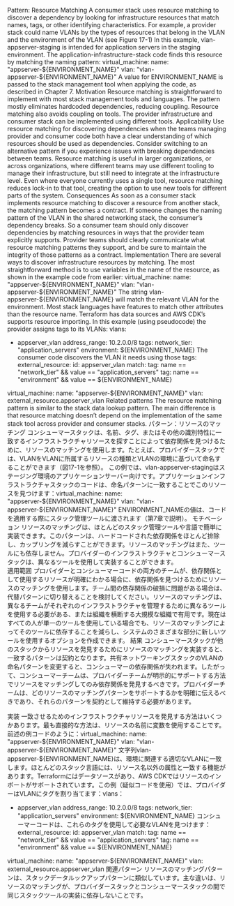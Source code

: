 Pattern: Resource Matching A consumer stack uses resource matching to discover a dependency by looking for infrastructure resources that match names, tags, or other identifying characteristics. For example, a provider stack could name VLANs by the types of resources that belong in the VLAN and the environment of the VLAN (see Figure 17-1)
In this example, vlan-appserver-staging is intended for application servers in the staging environment. The application-infrastructure-stack code finds this resource by matching the naming pattern: virtual_machine:
name: "appserver-${ENVIRONMENT_NAME}"
  vlan: "vlan-appserver-${ENVIRONMENT_NAME}" A value for ENVIRONMENT_NAME is passed to the stack management tool when applying the code, as described in Chapter 7. Motivation Resource matching is straightforward to implement with most stack management tools and languages. The pattern mostly eliminates hardcoded dependencies, reducing coupling. Resource matching also avoids coupling on tools. The provider infrastructure and consumer stack can be implemented using different tools. Applicability Use resource matching for discovering dependencies when the teams managing provider and consumer code both have a clear understanding of which resources should be used as dependencies. Consider switching to an alternative pattern if you experience issues with breaking dependencies between teams. Resource matching is useful in larger organizations, or across organizations, where different teams may use different tooling to manage their infrastructure, but still need to integrate at the infrastructure level. Even where everyone currently uses a single tool, resource matching reduces lock-in to that tool, creating the option to use new tools for different parts of the system. Consequences As soon as a consumer stack implements resource matching to discover a resource from another stack,
the matching pattern becomes a contract. If someone changes the naming pattern of the VLAN in the shared networking stack, the consumer’s dependency breaks. So a consumer team should only discover dependencies by matching resources in ways that the provider team explicitly supports. Provider teams should clearly communicate what resource matching patterns they support, and be sure to maintain the integrity of those patterns as a contract. Implementation There are several ways to discover infrastructure resources by matching. The most straightforward method is to use variables in the name of the resource, as shown in the example code from earlier: virtual_machine:
name: "appserver-${ENVIRONMENT_NAME}"
  vlan: "vlan-appserver-${ENVIRONMENT_NAME}" The string vlan-appserver-${ENVIRONMENT_NAME} will match the relevant VLAN for the environment. Most stack languages have features to match other attributes than the resource name. Terraform has data sources and AWS CDK’s supports resource importing. In this example (using pseudocode) the provider assigns tags to its VLANs: vlans:

-   appserver_vlan
    address_range: 10.2.0.0/8
    tags:
    network_tier: "application_servers"
    environment: ${ENVIRONMENT_NAME} The consumer code discovers the VLAN it needs using those tags:
    external_resource:
    id: appserver_vlan
    match:
    tag: name == "network_tier" && value == "application_servers"
    tag: name == "environment" && value == ${ENVIRONMENT_NAME}

virtual_machine:
name: "appserver-${ENVIRONMENT_NAME}"
vlan: external_resource.appserver_vlan Related patterns The resource matching pattern is similar to the stack data lookup pattern. The main difference is that resource matching doesn’t depend on the implementation of the same stack tool across provider and consumer stacks.
パターン：リソースのマッチング
コンシューマースタックは、名前、タグ、またはその他の識別特性に一致するインフラストラクチャリソースを探すことによって依存関係を見つけるために、リソースのマッチングを使用します。たとえば、プロバイダースタックでは、VLANをVLANに所属するリソースの種類とVLANの環境に基づいて命名することができます（図17-1を参照）。
この例では、vlan-appserver-stagingはステージング環境のアプリケーションサーバー向けです。アプリケーションインフラストラクチャスタックのコードは、命名パターンに一致することでこのリソースを見つけます：virtual_machine:
name: "appserver-${ENVIRONMENT_NAME}"
vlan: "vlan-appserver-${ENVIRONMENT_NAME}"
ENVIRONMENT_NAMEの値は、コードを適用する際にスタック管理ツールに渡されます（第7章で説明）。
モチベーション
リソースのマッチングは、ほとんどのスタック管理ツールや言語で簡単に実装できます。このパターンは、ハードコードされた依存関係をほとんど排除し、カップリングを減らすことができます。リソースのマッチングはまた、ツールにも依存しません。プロバイダーのインフラストラクチャとコンシューマースタックは、異なるツールを使用して実装することができます。  
適用範囲
プロバイダーとコンシューマーコードの両方のチームが、依存関係として使用するリソースが明確にわかる場合に、依存関係を見つけるためにリソースのマッチングを使用します。チーム間の依存関係の破損に問題がある場合は、代替パターンに切り替えることを検討してください。リソースのマッチングは、異なるチームがそれぞれのインフラストラクチャを管理するために異なるツールを使用する必要がある、または組織を横断する大規模な組織で有用です。現在はすべての人が単一のツールを使用している場合でも、リソースのマッチングによってそのツールに依存することを減らし、システムのさまざまな部分に新しいツールを使用するオプションを作成できます。
結果
コンシューマースタックが他のスタックからリソースを発見するためにリソースのマッチングを実装すると、一致するパターンは契約となります。共有ネットワーキングスタックのVLANの命名パターンを変更すると、コンシューマーの依存関係が失われます。したがって、コンシューマーチームは、プロバイダーチームが明示的にサポートする方法でリソースをマッチングしてのみ依存関係を発見するべきです。プロバイダーチームは、どのリソースのマッチングパターンをサポートするかを明確に伝えるべきであり、それらのパターンを契約として維持する必要があります。

実装
一致させるためのインフラストラクチャリソースを発見する方法はいくつかあります。最も直接的な方法は、リソースの名前に変数を使用することです。前述の例コードのように：virtual_machine:
name: "appserver-${ENVIRONMENT_NAME}"
vlan: "vlan-appserver-${ENVIRONMENT_NAME}"
文字列vlan-appserver-${ENVIRONMENT_NAME}は、環境に関連する適切なVLANに一致します。ほとんどのスタック言語には、リソース名以外の属性と一致する機能があります。Terraformにはデータソースがあり、AWS CDKではリソースのインポートがサポートされています。この例（疑似コードを使用）では、プロバイダーはVLANにタグを割り当てます：vlans：
-   appserver_vlan
    address_range: 10.2.0.0/8
    tags:
    network_tier: "application_servers"
    environment: ${ENVIRONMENT_NAME}
コンシューマーコードは、これらのタグを使用して必要なVLANを見つけます：
external_resource:
    id: appserver_vlan
    match:
    tag: name == "network_tier" && value == "application_servers"
    tag: name == "environment" && value == ${ENVIRONMENT_NAME}

virtual_machine:
name: "appserver-${ENVIRONMENT_NAME}"
vlan: external_resource.appserver_vlan
関連パターン
リソースのマッチングパターンは、スタックデータルックアップパターンに類似しています。主な違いは、リソースのマッチングが、プロバイダースタックとコンシューマースタックの間で同じスタックツールの実装に依存しないことです。